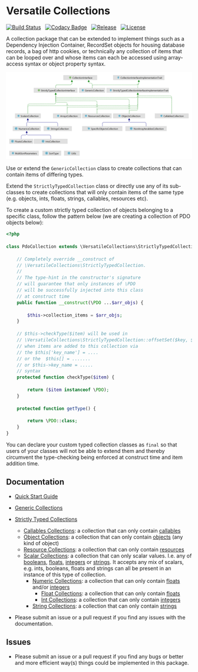 # Versatile Collections
[![Build Status](https://img.shields.io/travis/rotexsoft/versatile-collections/master.png?style=flat-square)](https://travis-ci.org/rotexsoft/versatile-collections) &nbsp; 
[![Codacy Badge](https://api.codacy.com/project/badge/Grade/39472c4a7ad5402aaf19a38e72ed651c)](https://www.codacy.com/app/rotexdegba/versatile-collections?utm_source=github.com&amp;utm_medium=referral&amp;utm_content=rotexsoft/versatile-collections&amp;utm_campaign=Badge_Grade) &nbsp; 
[![Release](https://img.shields.io/github/release/rotexsoft/versatile-collections.png?style=flat-square)](https://github.com/rotexsoft/versatile-collections/releases/latest) &nbsp;  [![License](https://img.shields.io/badge/license-BSD-brightgreen.png?style=flat-square)](https://github.com/rotexsoft/versatile-collections/blob/master/LICENSE) 

A collection package that can be extended to implement things such as a Dependency Injection Container,
RecordSet objects for housing database records, a bag of http cookies, or technically any collection of
items that can be looped over and whose items can each be accessed using array-access syntax or object
property syntax.

![Collection Classes](https://raw.githubusercontent.com/rotexsoft/versatile-collections/master/versatile-collections.png)

Use or extend the `GenericCollection` class to create collections that can contain items of differing types.

Extend the `StrictlyTypedCollection` class or directly use any of its sub-classes to create collections 
that will only contain items of the same type (e.g. objects, ints, floats, strings, callables, resources etc).

To create a custom strictly typed collection of objects belonging to a specific class, follow the pattern below 
(we are creating a collection of PDO objects below):

```php
<?php 

class PdoCollection extends \VersatileCollections\StrictlyTypedCollection {

    // Completely override __construct of
    // \VersatileCollections\StrictlyTypedCollection.
    //
    // The type-hint in the constructor's signature
    // will guarantee that only instances of \PDO
    // will be successfully injected into this class
    // at construct time
    public function __construct(\PDO ...$arr_objs) {
                
        $this->collection_items = $arr_objs;
    }

    // $this->checkType($item) will be used in 
    // \VersatileCollections\StrictlyTypedCollection::offsetSet($key, $val)
    // when items are added to this collection via
    // the $this['key_name'] = ....
    // or the  $this[] = .......
    // or $this->key_name = .....
    // syntax
    protected function checkType($item) {
        
        return ($item instanceof \PDO);
    }
    
    protected function getType() {
        
        return \PDO::class;
    }
}
```

You can declare your custom typed collection classes as `final` so that users of your 
classes will not be able to extend them and thereby circumvent the type-checking 
being enforced at construct time and item addition time.


## Documentation

* [Quick Start Guide](docs/QUICKSTART.md)
* [Generic Collections](docs/GenericCollections.md)
* [Strictly Typed Collections](docs/StrictlyTypedCollections.md)
    * [Callables Collections](docs/CallablesCollections.md): a collection that can only contain [callables](http://php.net/manual/en/language.types.callable.php)
    * [Object Collections](docs/ObjectCollections.md): a collection that can only contain [objects](http://php.net/manual/en/language.types.object.php) (any kind of object)
    * [Resource Collections](docs/ResourceCollections.md): a collection that can only contain [resources](http://php.net/manual/en/language.types.resource.php)
    * [Scalar Collections](docs/ScalarCollections.md): a collection that can only scalar values. I.e. any of [booleans](http://php.net/manual/en/language.types.boolean.php), [floats](http://php.net/manual/en/language.types.float.php), [integers](http://php.net/manual/en/language.types.integer.php) or [strings](http://php.net/manual/en/language.types.string.php). It accepts any mix of scalars, e.g. ints, booleans, floats and strings can all be present in an instance of this type of collection.
        * [Numeric Collections](docs/NumericCollections.md): a collection that can only contain [floats](http://php.net/manual/en/language.types.float.php) and/or [integers](http://php.net/manual/en/language.types.integer.php)
            * [Float Collections](docs/FloatCollections.md): a collection that can only contain [floats](http://php.net/manual/en/language.types.float.php)
            * [Int Collections](docs/IntCollections.md): a collection that can only contain [integers](http://php.net/manual/en/language.types.integer.php)
        * [String Collections](docs/StringCollections.md): a collection that can only contain [strings](http://php.net/manual/en/language.types.string.php)

* Please submit an issue or a pull request if you find any issues with the documentation.

## Issues

* Please submit an issue or a pull request if you find any bugs or better and 
more efficient way(s) things could be implemented in this package.